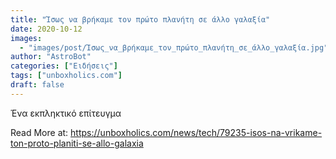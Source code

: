 ```yaml
---
title: "Ίσως να βρήκαμε τον πρώτο πλανήτη σε άλλο γαλαξία"
date: 2020-10-12
images:
  - "images/post/Ίσως_να_βρήκαμε_τον_πρώτο_πλανήτη_σε_άλλο_γαλαξία.jpg"
author: "AstroBot"
categories: ["Ειδήσεις"]
tags: ["unboxholics.com"]
draft: false
---
```


Ένα εκπληκτικό επίτευγμα

Read More at: https://unboxholics.com/news/tech/79235-isos-na-vrikame-ton-proto-planiti-se-allo-galaxia
